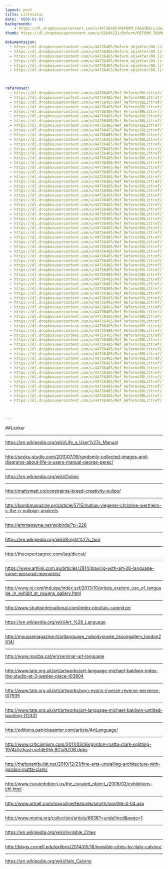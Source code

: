 ```yaml
---
layout: post
title: Litteratur
date: '0008-01-01'
backgrounds:
    - https://dl.dropboxusercontent.com/u/44736485/REFORM_FAGSIDE(side2)/08.Litteratur2m.jpg
thumb: https://dl.dropboxusercontent.com/u/65894221/Reform/REFORM_THUMBNAILS/08.Litteratur.jpg

dokumentasjon:
  - https://dl.dropboxusercontent.com/u/44736485/Reform_objekter/08.litt1.jpg
  - https://dl.dropboxusercontent.com/u/44736485/Reform_objekter/08.litt2.jpg
  - https://dl.dropboxusercontent.com/u/44736485/Reform_objekter/08.litt3.jpg
  - https://dl.dropboxusercontent.com/u/44736485/Reform_objekter/08.litt4.jpg
  - https://dl.dropboxusercontent.com/u/44736485/Reform_objekter/08.litt5.jpg
  - https://dl.dropboxusercontent.com/u/44736485/Reform_objekter/08.litt6.jpg
  


referanser:
  - https://dl.dropboxusercontent.com/u/44736485/Ref_Reform/08Littref/litref01.jpg
  - https://dl.dropboxusercontent.com/u/44736485/Ref_Reform/08Littref/litref02.jpg
  - https://dl.dropboxusercontent.com/u/44736485/Ref_Reform/08Littref/litref03.jpg
  - https://dl.dropboxusercontent.com/u/44736485/Ref_Reform/08Littref/litref04.jpg
  - https://dl.dropboxusercontent.com/u/44736485/Ref_Reform/08Littref/litref04b.jpg
  - https://dl.dropboxusercontent.com/u/44736485/Ref_Reform/08Littref/litref05.jpg
  - https://dl.dropboxusercontent.com/u/44736485/Ref_Reform/08Littref/litref05b.jpg
  - https://dl.dropboxusercontent.com/u/44736485/Ref_Reform/08Littref/litref05c.jpg
  - https://dl.dropboxusercontent.com/u/44736485/Ref_Reform/08Littref/litref06.jpg
  - https://dl.dropboxusercontent.com/u/44736485/Ref_Reform/08Littref/litref07.jpg
  - https://dl.dropboxusercontent.com/u/44736485/Ref_Reform/08Littref/litref08.jpg
  - https://dl.dropboxusercontent.com/u/44736485/Ref_Reform/08Littref/litref09.jpg
  - https://dl.dropboxusercontent.com/u/44736485/Ref_Reform/08Littref/litref10.jpg
  - https://dl.dropboxusercontent.com/u/44736485/Ref_Reform/08Littref/litref10a.jpg
  - https://dl.dropboxusercontent.com/u/44736485/Ref_Reform/08Littref/litref10b.jpg
  - https://dl.dropboxusercontent.com/u/44736485/Ref_Reform/08Littref/litref10c.jpg
  - https://dl.dropboxusercontent.com/u/44736485/Ref_Reform/08Littref/litref11.jpg
  - https://dl.dropboxusercontent.com/u/44736485/Ref_Reform/08Littref/litref11b.jpg
  - https://dl.dropboxusercontent.com/u/44736485/Ref_Reform/08Littref/litref11c.jpg
  - https://dl.dropboxusercontent.com/u/44736485/Ref_Reform/08Littref/litref12.jpg
  - https://dl.dropboxusercontent.com/u/44736485/Ref_Reform/08Littref/litref13.jpg
  - https://dl.dropboxusercontent.com/u/44736485/Ref_Reform/08Littref/litref14.jpg
  - https://dl.dropboxusercontent.com/u/44736485/Ref_Reform/08Littref/litref15.jpg
  - https://dl.dropboxusercontent.com/u/44736485/Ref_Reform/08Littref/litref16.jpg
  - https://dl.dropboxusercontent.com/u/44736485/Ref_Reform/08Littref/litref17.jpg
  - https://dl.dropboxusercontent.com/u/44736485/Ref_Reform/08Littref/litref18.jpg
  - https://dl.dropboxusercontent.com/u/44736485/Ref_Reform/08Littref/litref18b.jpg
  - https://dl.dropboxusercontent.com/u/44736485/Ref_Reform/08Littref/litref18c.jpg
  - https://dl.dropboxusercontent.com/u/44736485/Ref_Reform/08Littref/litref18d.jpg
  - https://dl.dropboxusercontent.com/u/44736485/Ref_Reform/08Littref/litref18f.jpg
  - https://dl.dropboxusercontent.com/u/44736485/Ref_Reform/08Littref/litref18g.jpg
  - https://dl.dropboxusercontent.com/u/44736485/Ref_Reform/08Littref/litref18gh.jpg
  - https://dl.dropboxusercontent.com/u/44736485/Ref_Reform/08Littref/litref18h.jpg
  - https://dl.dropboxusercontent.com/u/44736485/Ref_Reform/08Littref/litref18i.jpg
  - https://dl.dropboxusercontent.com/u/44736485/Ref_Reform/08Littref/litref18ij.jpg
  - https://dl.dropboxusercontent.com/u/44736485/Ref_Reform/08Littref/litref18j.jpg
  - https://dl.dropboxusercontent.com/u/44736485/Ref_Reform/08Littref/litref18k.jpg
  - https://dl.dropboxusercontent.com/u/44736485/Ref_Reform/08Littref/litref18m.jpg
  - https://dl.dropboxusercontent.com/u/44736485/Ref_Reform/08Littref/litref18n.jpg
  - https://dl.dropboxusercontent.com/u/44736485/Ref_Reform/08Littref/litref18o.jpg
  - https://dl.dropboxusercontent.com/u/44736485/Ref_Reform/08Littref/litref18p.jpg
  - https://dl.dropboxusercontent.com/u/44736485/Ref_Reform/08Littref/litref18q.jpg
  - https://dl.dropboxusercontent.com/u/44736485/Ref_Reform/08Littref/litref18r.jpg
  - https://dl.dropboxusercontent.com/u/44736485/Ref_Reform/08Littref/litref18s.jpg
  - https://dl.dropboxusercontent.com/u/44736485/Ref_Reform/08Littref/litref18t.jpg
  - https://dl.dropboxusercontent.com/u/44736485/Ref_Reform/08Littref/litref19.jpg
  - https://dl.dropboxusercontent.com/u/44736485/Ref_Reform/08Littref/litref19b.jpg
  - https://dl.dropboxusercontent.com/u/44736485/Ref_Reform/08Littref/litref20.jpg
  - https://dl.dropboxusercontent.com/u/44736485/Ref_Reform/08Littref/litref21.jpg
  - https://dl.dropboxusercontent.com/u/44736485/Ref_Reform/08Littref/litref22.jpg
  - https://dl.dropboxusercontent.com/u/44736485/Ref_Reform/08Littref/litref22b.jpg
  - https://dl.dropboxusercontent.com/u/44736485/Ref_Reform/08Littref/litref22d.jpg
  - https://dl.dropboxusercontent.com/u/44736485/Ref_Reform/08Littref/litref22e.jpg
  - https://dl.dropboxusercontent.com/u/44736485/Ref_Reform/08Littref/litref23.jpg
  - https://dl.dropboxusercontent.com/u/44736485/Ref_Reform/08Littref/litref24.jpg
  - https://dl.dropboxusercontent.com/u/44736485/Ref_Reform/08Littref/litref25.jpg
  - https://dl.dropboxusercontent.com/u/44736485/Ref_Reform/08Littref/litref25b.jpg
  - https://dl.dropboxusercontent.com/u/44736485/Ref_Reform/08Littref/litref25c.jpg
  - https://dl.dropboxusercontent.com/u/44736485/Ref_Reform/08Littref/litref25d.jpg
  - https://dl.dropboxusercontent.com/u/44736485/Ref_Reform/08Littref/litref26.jpg
  - https://dl.dropboxusercontent.com/u/44736485/Ref_Reform/08Littref/litref27.jpg
  - https://dl.dropboxusercontent.com/u/44736485/Ref_Reform/08Littref/litref27b.jpg
  - https://dl.dropboxusercontent.com/u/44736485/Ref_Reform/08Littref/litref27c.jpg
  - https://dl.dropboxusercontent.com/u/44736485/Ref_Reform/08Littref/litref27d.jpg
  - https://dl.dropboxusercontent.com/u/44736485/Ref_Reform/08Littref/litref27e.jpg
  - https://dl.dropboxusercontent.com/u/44736485/Ref_Reform/08Littref/litref28.jpg
  - https://dl.dropboxusercontent.com/u/44736485/Ref_Reform/08Littref/litref29.jpg



---
```



##Lenker

* * *
<https://en.wikipedia.org/wiki/Life_a_User%27s_Manual>

* * *
<http://socks-studio.com/2011/07/16/randomly-collected-images-and-diagrams-about-life-a-users-manual-george-perec/>

* * *
<https://en.wikipedia.org/wiki/Oulipo>

* * *
<http://mattymatt.co/constraints-breed-creativity-oulipo/>

* * *
<http://bombmagazine.org/article/5715/matias-viegener-christine-wertheim-s-the-n-oulipian-analects>

* * *
<http://emmapayne.net/wpbirds/?p=228>

* * *
<https://en.wikipedia.org/wiki/Knight%27s_tour>

* * *
<http://theexpertsagree.com/tag/diecut/>

* * *
<https://www.artlink.com.au/articles/2914/playing-with-art-26-language-some-personal-memories/>

* * *
<http://www.nj.com/indulge/index.ssf/2013/10/artists_explore_use_of_language_in_exhibit_at_rowans_gallery.html>

* * *
<http://www.studiointernational.com/index.php/luis-camnitzer>

* * *
<https://en.wikipedia.org/wiki/Art_%26_Language>

* * *
<http://moussemagazine.it/artlanguage_nobodyspoke_lissongallery_london2014/>

* * *
<http://www.macba.cat/en/seminar-art-language>

* * *
<http://www.tate.org.uk/art/artworks/art-language-michael-baldwin-index-the-studio-at-3-wesley-place-t03804>

* * *
<http://www.tate.org.uk/art/artworks/wyn-evans-inverse-reverse-perverse-t07935>

* * *
<http://www.tate.org.uk/art/artworks/art-language-michael-baldwin-untitled-painting-t12331>

* * *
<http://editions.patrickpainter.com/artists/ArtLanguage/>

* * *
<http://www.criticismism.com/2011/03/06/gordon-matta-clark-splitting-1974/#sthash.vefdE05k.8Cta9ZOB.dpbs>

* * *
<http://thefunambulist.net/2010/12/21/fine-arts-unwalling-architecture-with-gordon-matta-clark/>

* * *
<http://www.curatedobject.us/the_curated_object_/2008/02/exhibitions-chi.html>

* * *
<http://www.artnet.com/magazine/features/smyth/smyth6-4-04.asp>

* * *
<http://www.moma.org/collection/artists/6636?=undefined&page=1>

* * *
<https://en.wikipedia.org/wiki/Invisible_Cities>

* * *
<http://blogs.cornell.edu/exlibris/2014/05/18/invisible-cities-by-italo-calvino/>

* * *
<https://en.wikipedia.org/wiki/Italo_Calvino>

